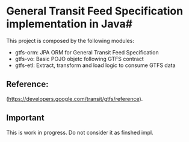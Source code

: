 # General Transit Feed Specification implementation in Java#

This project is composed by the following modules:

- gtfs-orm: JPA ORM for General Transit Feed Specification
- gtfs-vo: Basic POJO objetc following GTFS contract
- gtfs-etl: Extract, transform and load logic to consume GTFS data

## Reference: ##
(https://developers.google.com/transit/gtfs/reference).

## Important ##
This is work in progress. Do not consider it as finshed impl.
